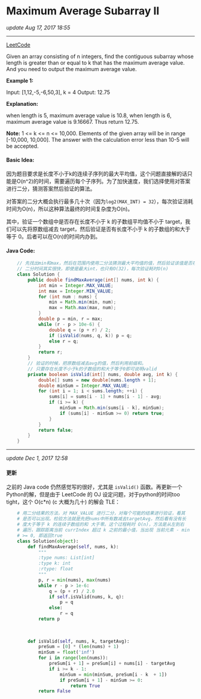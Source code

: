 #
# Maximum Average Subarray II
_update Aug 17, 2017 18:55_

---
[LeetCode](https://leetcode.com/problems/maximum-average-subarray-ii/description/)

Given an array consisting of n integers, find the contiguous subarray whose length is greater than or equal to k that has the maximum average value. And you need to output the maximum average value.

**Example 1:**

Input: [1,12,-5,-6,50,3], k = 4
Output: 12.75

**Explanation:**

when length is 5, maximum average value is 10.8,
when length is 6, maximum average value is 9.16667.
Thus return 12.75.

**Note:**
1 <= k <= n <= 10,000.
Elements of the given array will be in range [-10,000, 10,000].
The answer with the calculation error less than 10-5 will be accepted.

#### Basic Idea:
因为题目要求是长度不小于k的连续子序列的最大平均值，这个问题直接解的话只能是O(n^2)的时间，需要遍历每个子序列。为了加快速度，我们选择使用对答案进行二分，猜测答案然后验证的算法。

对答案的二分大概会执行最多几十次（因为`log2(MAX_INT) = 32`），每次验证消耗时间为O(n)，所以这种算法最终的时间复杂度为O(n)。

其中，验证一个数组中是否存在长度不小于 k 的子数组平均值不小于 target，我们可以先将原数组减去 target，然后验证是否有长度不小于 k 的子数组的和大于等于 0。后者可以在O(n)的时间内办到。

#### Java Code:
```java
    // 先找出min和max，然后在范围内使用二分法猜测最大平均值的值，然后验证该值是否存在
    // 二分时间其实很快，即使是最大int，也只有O(32)，每次验证耗时O(n)
    class Solution {
        public double findMaxAverage(int[] nums, int k) {
            int min = Integer.MAX_VALUE;
            int max = Integer.MIN_VALUE;
            for (int num : nums) {
                min = Math.min(min, num);
                max = Math.max(max, num);
            }
            double p = min, r = max;
            while (r - p > 10e-6) {
                double q = (p + r) / 2;
                if (isValid(nums, q, k)) p = q;
                else r = q;
            }
            return r;
        }
        // 验证的时候，把原数组减去avg的值，然后利用前缀和。
        // 只要存在长度不小于k的子数组的和大于等于0即可说明valid
        private boolean isValid(int[] nums, double avg, int k) {
            double[] sums = new double[nums.length + 1];
            double minSum = Integer.MAX_VALUE;
            for (int i = 1; i < sums.length; ++i) {
                sums[i] = sums[i - 1] + nums[i - 1] - avg;
                if (i >= k) {
                    minSum = Math.min(sums[i - k], minSum);
                    if (sums[i] - minSum >= 0) return true;
                }
            }
            return false;
        }
    }
```

---
_update Dec 1, 2017 12:58_

#### 更新
之前的 Java code 仍然感觉写的很好，尤其是 `isValid()` 函数。再更新一个Python的解，但是由于 LeetCode 的 OJ 设定问题，对于python的时间too tight，这个 O(c*n) (c 大概为几十) 的解会 TLE：
```python
    # 用二分结果的方法，对 MAX_VALUE 进行二分，对每个可能的结果进行验证，看其
    # 是否可以出现。检验方法就是先把nums中所有数减去targetAvg，然后看有没有长
    # 度大于等于 k 的连续子数组的和 大于零。这个过程耗时 O(n)，方法是从左到右
    # 遍历，跟踪距离当前 currIndex 超过 k 之前的最小值，当出现 当前元素 - min
    # >= 0, 即返回true
    class Solution(object):
        def findMaxAverage(self, nums, k):
            """
            :type nums: List[int]
            :type k: int
            :rtype: float
            """
            p, r = min(nums), max(nums)
            while r - p > 1e-6:
                q = (p + r) / 2.0
                if self.isValid(nums, k, q):
                    p = q
                else:
                    r = q
            return p
        
        
        
        def isValid(self, nums, k, targetAvg):
            preSum = [0] * (len(nums) + 1)
            minSum = float('inf')
            for i in range(len(nums)):
                preSum[i + 1] = preSum[i] + nums[i] - targetAvg
                if i >= k - 1:
                    minSum = min(minSum, preSum[i - k  + 1])
                    if preSum[i + 1] - minSum >= 0:
                        return True
            return False
```